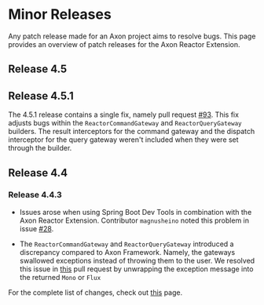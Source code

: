 # Minor Releases

Any patch release made for an Axon project aims to resolve bugs.
This page provides an overview of patch releases for the Axon Reactor Extension.

## Release 4.5

## Release 4.5.1

The 4.5.1 release contains a single fix, namely pull request [#93](https://github.com/AxonFramework/extension-reactor/pull/93).
This fix adjusts bugs within the `ReactorCommandGateway` and `ReactorQueryGateway` builders. 
The result interceptors for the command gateway and the dispatch interceptor for the query gateway weren't included when they were set through the builder.

## Release 4.4

### Release 4.4.3

* Issues arose when using Spring Boot Dev Tools in combination with the Axon Reactor Extension.
  Contributor `magnusheino` noted this problem in issue [#28](https://github.com/AxonFramework/extension-reactor/issues/28).

* The `ReactorCommandGateway` and `ReactorQueryGateway` introduced a discrepancy compared to Axon Framework.
  Namely, the gateways swallowed exceptions instead of throwing them to the user.
  We resolved this issue in [this](https://github.com/AxonFramework/extension-reactor/pull/18) pull request by unwrapping the exception message into the returned `Mono` or `Flux`

For the complete list of changes, check out [this](https://github.com/AxonFramework/extension-reactor/issues?q=is%3Aclosed+milestone%3A%22Release+4.4.3%22) page.
